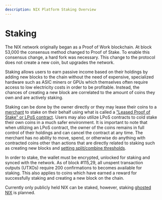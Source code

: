 ```yaml
---
description: NIX Platform Staking Overview
---
```


# Staking

The NIX network originally began as a Proof of Work blockchain. At block 53,000 the consensus method changed to Proof of Stake. To enable this consensus change, a hard fork was necessary. This change to the protocol does not create a new coin, but upgrades the network.

Staking allows users to earn passive income based on their holdings by adding new blocks to the chain without the need of expensive, specialized hardware such as ASIC miners or GPUs which themselves often require access to low electricity costs in order to be profitable. Instead, the chances of creating a new block are correlated to the amount of coins they own and are actively staking.

Staking can be done by the owner directly or they may lease their coins to a [merchant](https://nixplatform.io/marketplace) to stake on their behalf using what is called a ["Leased Proof of Stake" or LPoS contract](lpos-client.md). Users may also utilize LPoS contracts to cold stake their own coins in a much safer environment. It is important to note that when utilizing an LPoS contract, the owner of the coins remains in full control of their holdings and can cancel the contract at any time. The merchant has no ability to move, spend, or otherwise do anything with contracted coins other than actions that are directly related to staking such as creating new blocks and [setting split/combine thresholds](../../other/command-line-options.md#wallet-staking-options).

In order to stake, the wallet must be encrypted, unlocked for staking and synced with the network. As of block \#115,29, all unspent transaction outputs \(UTXOs\) require 200 confirmations to becomes available for staking. This also applies to coins which have earned a reward for successfully staking and creating a new block on the chain.

Currently only publicly held NIX can be staked, however, staking [ghosted NIX](../ghost-vault/) is planned.


